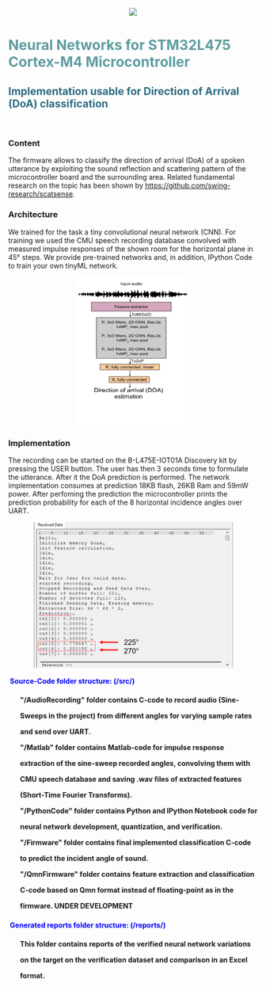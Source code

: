 <!-- #######  Neural Networks for STM32L475 MicroConroller Implementation #########-->
<p align="center">
<img src="images/setup.png">
</p>
<h1 style="color: #5e9ca0;">Neural Networks for STM32L475 Cortex-M4 Microcontroller</h1>
<h2 style="color: #2e6c80;">Implementation usable for Direction of Arrival (DoA) classification</h2>
<p>&nbsp;</p>

### Content
The firmware allows to classify the direction of arrival (DoA) of a spoken utterance by exploiting the sound reflection and scattering pattern of the microcontroller board and the surrounding area. Related fundamental research on the topic has been shown by https://github.com/swing-research/scatsense.


### Architecture
We trained for the task a tiny convolutional neural network (CNN). For training we used the CMU speech recording database convolved with measured impulse responses of the shown room for the horizontal plane in 45° steps. We provide pre-trained networks and, in addition, IPython Code to train your own tinyML network.

<p align="center">
<img src="images/network.png">
</p>

### Implementation
The recording can be started on the B-L475E-IOT01A Discovery kit by pressing the USER button.
The user has then 3 seconds time to formulate the utterance. After it the DoA prediction is performed.
The network implementation consumes at prediction 18KB flash, 26KB Ram and 59mW power.
After perfoming the prediction the microcontroller prints the prediction probability for each of the 8 horizontal incidence angles over UART.

<p align="center">
<img src="images/prediction.png">
</p>
<p><span style="color: #0000ff;"><strong>&nbsp;Source-Code folder structure: (/src/)</strong></span></p>
<ol style="list-style: none; font-size: 14px; line-height: 32px; font-weight: bold;">
<li style="clear: both;">"/AudioRecording" folder contains C-code to record audio (Sine-Sweeps in the project) from different angles for varying sample rates and send over UART.<br /></li>
<li style="clear: both;">"/Matlab" folder contains Matlab-code for impulse response extraction of the sine-sweep recorded angles, convolving them with CMU speech database and saving .wav files of extracted features (Short-Time Fourier Transforms).<br /></li>
<li style="clear: both;">"/PythonCode" folder contains Python and IPython Notebook code for neural network development, quantization, and verification.<br /></li>
<li style="clear: both;">"/Firmware" folder contains final implemented classification C-code to predict the incident angle of sound.<br /></li>
<li style="clear: both;">"/QmnFirmware" folder contains feature extraction and classification C-code based on Qmn format instead of floating-point as in the firmware. UNDER DEVELOPMENT<br /></li>
</ol>
<p><span style="color: #0000ff;"><strong>&nbsp;Generated reports folder structure: (/reports/)</strong></span></p>
<ol style="list-style: none; font-size: 14px; line-height: 32px; font-weight: bold;">
<li style="clear: both;">This folder contains reports of the verified neural network variations on the target on the verification dataset and comparison in an Excel format.</li>
</ol>
